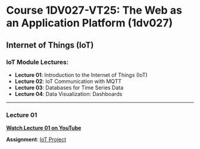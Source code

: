 # Course 1DV027-VT25: The Web as an Application Platform (1dv027)

## Internet of Things (IoT)

### IoT Module Lectures:
- **Lecture 01**: Introduction to the Internet of Things (IoT)
- **Lecture 02**: IoT Communication with MQTT
- **Lecture 03**: Databases for Time Series Data
- **Lecture 04**: Data Visualization: Dashboards

---

### Lecture 01

**[Watch Lecture 01 on YouTube](https://www.youtube.com/watch?v=PyfmeE29jmc&t=1698s)**

**Assignment**: [IoT Project](Assignment-iot.md)

